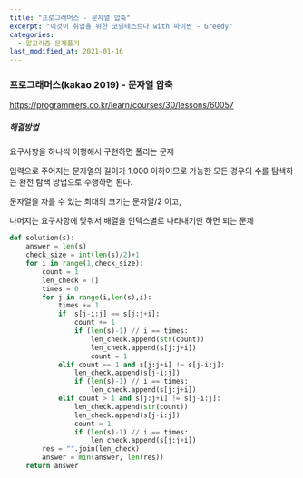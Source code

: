 ```yaml
---
title: "프로그래머스 - 문자열 압축"
excerpt: "이것이 취업을 위한 코딩테스트다 with 파이썬 - Greedy"
categories:
  - 알고리즘 문제풀기
last_modified_at: 2021-01-16
---
```


### 프로그래머스(kakao 2019) - 문자열 압축

https://programmers.co.kr/learn/courses/30/lessons/60057

##### 해결방법 

요구사항을 하나씩 이행해서 구현하면 풀리는 문제

입력으로 주어지는 문자열의 길이가 1,000 이하이므로 가능한 모든 경우의 수를 탐색하는 완전 탐색 방법으로 수행하면 된다.

문자열을 자를 수 있는 최대의 크기는 문자열/2 이고,

나머지는 요구사항에 맞춰서 배열을 인덱스별로 나타내기만 하면 되는 문제

```python
def solution(s):
    answer = len(s)
    check_size = int(len(s)/2)+1
    for i in range(1,check_size):
        count = 1
        len_check = []
        times = 0
        for j in range(i,len(s),i):
            times += 1
            if  s[j-i:j] == s[j:j+i]:
                count += 1
                if (len(s)-1) // i == times:
                    len_check.append(str(count))
                    len_check.append(s[j:j+i])
                    count = 1
            elif count == 1 and s[j:j+i] != s[j-i:j]:
                len_check.append(s[j-i:j])
                if (len(s)-1) // i == times:
                    len_check.append(s[j:j+i])
            elif count > 1 and s[j:j+i] != s[j-i:j]:
                len_check.append(str(count))
                len_check.append(s[j-i:j])
                count = 1
                if (len(s)-1) // i == times:
                    len_check.append(s[j:j+i])
        res = "".join(len_check)
        answer = min(answer, len(res))
    return answer
```


